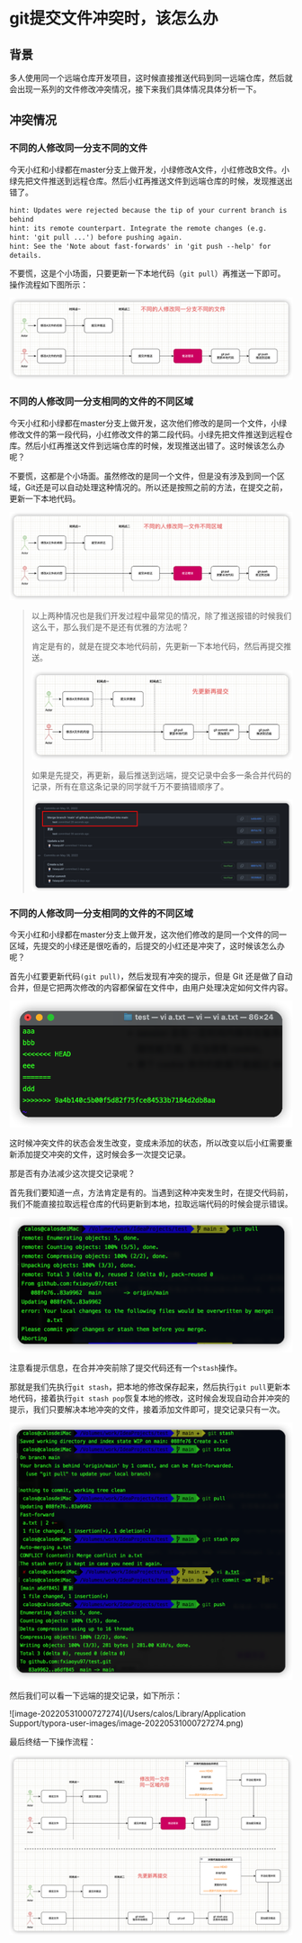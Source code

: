 # git提交文件冲突时，该怎么办

## 背景

多人使用同一个远端仓库开发项目，这时候直接推送代码到同一远端仓库，然后就会出现一系列的文件修改冲突情况，接下来我们具体情况具体分析一下。

## 冲突情况

### 不同的人修改同一分支不同的文件

今天小红和小绿都在master分支上做开发，小绿修改A文件，小红修改B文件。小绿先把文件推送到远程仓库。然后小红再推送文件到远端仓库的时候，发现推送出错了。

```
hint: Updates were rejected because the tip of your current branch is behind
hint: its remote counterpart. Integrate the remote changes (e.g.
hint: 'git pull ...') before pushing again.
hint: See the 'Note about fast-forwards' in 'git push --help' for details.
```

不要慌，这是个小场面，只要更新一下本地代码（`git pull`）再推送一下即可。操作流程如下图所示：

![image-20220531002437644](./img/20220531002437644.png)

### 不同的人修改同一分支相同的文件的不同区域

今天小红和小绿都在master分支上做开发，这次他们修改的是同一个文件，小绿修改文件的第一段代码，小红修改文件的第二段代码。小绿先把文件推送到远程仓库。然后小红再推送文件到远端仓库的时候，发现推送出错了。这时候该怎么办呢？

不要慌，这都是个小场面。虽然修改的是同一个文件，但是没有涉及到同一个区域，Git还是可以自动处理这种情况的。所以还是按照之前的方法，在提交之前，更新一下本地代码。

![image-20220531002952154](./img/20220531002952154.png)



>  以上两种情况也是我们开发过程中最常见的情况，除了推送报错的时候我们这么干，那么我们是不是还有优雅的方法呢？
>
> 肯定是有的，就是在提交本地代码前，先更新一下本地代码，然后再提交推送。
>
> ![image-20220531003656085](./img/20220531003656085.png)
>
> 如果是先提交，再更新，最后推送到远端，提交记录中会多一条合并代码的记录，所有在意这条记录的同学就千万不要搞错顺序了。
>
> ![image-20220531004643785](./img/20220531004643785.png)

### 不同的人修改同一分支相同的文件的不同区域

今天小红和小绿都在master分支上做开发，这次他们修改的是同一个文件的同一区域，先提交的小绿还是很吃香的，后提交的小红还是冲突了，这时候该怎么办呢？

首先小红要更新代码`(git pull)`，然后发现有冲突的提示，但是 Git 还是做了自动合并，但是它把两次修改的内容都保留在文件中，由用户处理决定如何文件内容。

![image-20220530234031967](./img/20220530234031967.png)

这时候冲突文件的状态会发生改变，变成未添加的状态，所以改变以后小红需要重新添加提交冲突的文件，这时候会多一次提交记录。

那是否有办法减少这次提交记录呢？

首先我们要知道一点，方法肯定是有的。当遇到这种冲突发生时，在提交代码前，我们不能直接拉取远程仓库的代码更新到本地，拉取远端代码的时候会提示错误。

![image-20220531000923444](./img/20220531000923444.png)

注意看提示信息，在合并冲突前除了提交代码还有一个`stash`操作。

那就是我们先执行`git stash`，把本地的修改保存起来，然后执行`git pull`更新本地代码，接着执行`git stash pop`恢复本地的修改，这时候会发现自动合并冲突的提示，我们只要解决本地冲突的文件，接着添加文件即可，提交记录只有一次。

![image-20220531001535039](./img/20220531001535039.png)

然后我们可以看一下远端的提交记录，如下所示：

![image-20220531000727274](/Users/calos/Library/Application Support/typora-user-images/image-20220531000727274.png)

最后终结一下操作流程：

![image-20220531004112518](./img/20220531004112518.png)